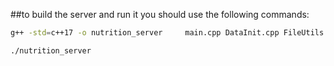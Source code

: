 ##to build the server and run it you should use the following commands:

```bash
g++ -std=c++17 -o nutrition_server     main.cpp DataInit.cpp FileUtils.cpp FoodCategory.cpp FoodItem.cpp message_handler.cpp Patient.cpp DietPlan.cpp Disease.cpp     -lpistache -lboost_system -ljsoncpp
```
```bash
./nutrition_server
```
